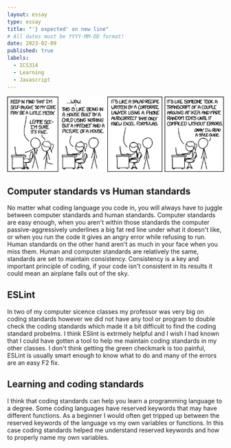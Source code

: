 ```yaml
---
layout: essay
type: essay
title: "'} expected' on new line"
# All dates must be YYYY-MM-DD format!
date: 2023-02-09
published: true
labels:
  - ICS314
  - Learning
  - Javascript
---
```


<img width="600px" class="rounded float-start pe-4" src="../img/codingstandard.png">
  
## Computer standards vs Human standards
  
  No matter what coding language you code in, you will always have to juggle between computer standards and human standards.  Computer standards are easy enough, when you aren't within those standards the computer passive-aggressively underlines a big fat red line under what it doesn't like, or when you run the code it gives an angry error while refusing to run.  Human standards on the other hand aren't as much in your face when you miss them.  Human and computer standards are relatively the same, standards are set to maintain consistency.  Consistency is a key and important principle of coding, if your code isn't consistent in its results it could mean an airplane falls out of the sky. 
  
## ESLint
  
  In two of my computer sicence classes my professor was very big on coding standards however we did not have any tool or program to double check the coding standards which made it a bit difficult to find the coding standard probelms.  I think ESlint is extrmely helpful and I wish I had known that I could have gotten a tool to help me maintain coding standards in my other classes.  I don't think getting the green checkmark is too painful, ESLint is usually smart enough to know what to do and many of the errors are an easy F2 fix.   
  
## Learning and coding standards
  
  I think that coding standards can help you learn a programming language to a degree.  Some coding languages have reserved keywords that may have different functions.  As a beginner I would often get tripped up between the reserved keywords of the language vs my own variables or functions.  In this case coding standards helped me understand reserved keywords and how to properly name my own variables. 
